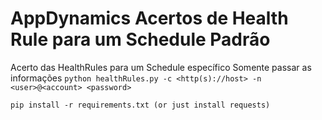 # AppDynamics Acertos de Health Rule para um Schedule Padrão

Acerto das HealthRules para um Schedule específico
Somente passar as informações
`python healthRules.py -c <http(s)://host> -n <user>@<account> <password> `

`pip install -r requirements.txt (or just install requests)`
